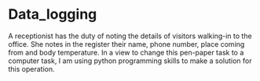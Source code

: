 # Data_logging

A receptionist has the duty of noting the details of visitors walking-in to the office. She notes in the register their name, phone number, place coming from and body temperature. In a view to change this pen-paper task to a computer task, I am using  python programming skills to make a solution for this operation.
